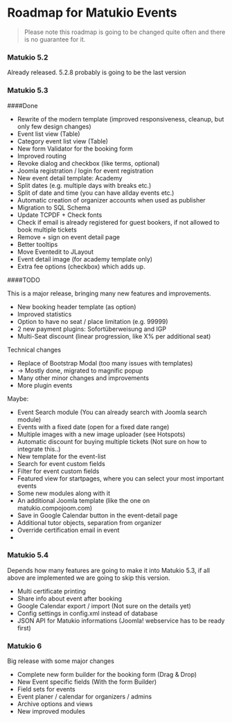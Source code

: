 # Roadmap for Matukio Events

> Please note this roadmap is going to be changed quite often and there is no guarantee for it. 

### Matukio 5.2

Already released. 5.2.8 probably is going to be the last version 

### Matukio 5.3

####Done

* Rewrite of the modern template (improved responsiveness, cleanup, but only few design changes)
* Event list view (Table)
* Category event list view (Table)
* New form Validator for the booking form
* Improved routing
* Revoke dialog and checkbox (like terms, optional)
* Joomla registration / login for event registration
* New event detail template: Academy
* Split dates (e.g. multiple days with breaks etc.)
* Split of date and time (you can have allday events etc.)
* Automatic creation of organizer accounts when used as publisher
* Migration to SQL Schema
* Update TCPDF + Check fonts
* Check if email is already registered for guest bookers, if not allowed to book multiple tickets
* Remove + sign on event detail page
* Better tooltips
* Move Eventedit to JLayout
* Event detail image (for academy template only)
* Extra fee options (checkbox) which adds up.

####TODO

This is a major release, bringing many new features and improvements.

* New booking header template (as option)
* Improved statistics
* Option to have no seat / place limitation (e.g. 99999)
* 2 new payment plugins: Sofortüberweisung and IGP
* Multi-Seat discount (linear progression, like X% per additional seat)

Technical changes

* Replace of Bootstrap Modal (too many issues with templates)
* -> Mostly done, migrated to magnific popup
* Many other minor changes and improvements 
* More plugin events

Maybe:

* Event Search module (You can already search with Joomla search module)
* Events with a fixed date (open for a fixed date range)
* Multiple images with a new image uploader (see Hotspots)
* Automatic discount for buying multiple tickets (Not sure on how to integrate this..)
* New template for the event-list
* Search for event custom fields
* Filter for event custom fields
* Featured view for startpages, where you can select your most important events
* Some new modules along with it
* An additional Joomla template (like the one on matukio.compojoom.com)
* Save in Google Calendar button in the event-detail page
* Additional tutor objects, separation from organizer
* Override certification email in event
* 
### Matukio 5.4

Depends how many features are going to make it into Matukio 5.3, if all above are implemented we are going to skip this version.

* Multi certificate printing
* Share info about event after booking
* Google Calendar export / import (Not sure on the details yet)
* Config settings in config.xml instead of database
* JSON API for Matukio informations (Joomla! webservice has to be ready first)
 
### Matukio 6

Big release with some major changes

* Complete new form builder for the booking form (Drag & Drop)
* New Event specific fields (With the form Builder) 
* Field sets for events
* Event planer / calendar for organizers / admins
* Archive options and views
* New improved modules